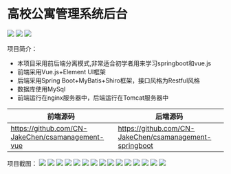 # 高校公寓管理系统后台

![](https://img.shields.io/badge/license-MIT-blue) ![](https://img.shields.io/badge/version-V1.0-green) ![](https://img.shields.io/badge/blog-jakechen.top-red)

项目简介：
- 本项目采用前后端分离模式,非常适合初学者用来学习springboot和vue.js
- 前端采用Vue.js+Element UI框架
- 后端采用Spring Boot+MyBatis+Shiro框架，接口风格为Restful风格
- 数据库使用MySql
- 前端运行在nginx服务器中，后端运行在Tomcat服务器中

|  前端源码   | 后端源码   |
| ------------ |  ------------ |
| https://github.com/CN-JakeChen/csamanagement-vue  | https://github.com/CN-JakeChen/csamanagement-springboot  |

项目截图：
![](https://jakechen.top/wp-content/uploads/2020/07/denglu.jpg)
![](https://jakechen.top/wp-content/uploads/2020/07/csa_zhuye.jpg)
![](https://jakechen.top/wp-content/uploads/2020/07/csa_shangchuan-2.jpg)
![](https://jakechen.top/wp-content/uploads/2020/07/csa_yonghu.jpg)
![](https://jakechen.top/wp-content/uploads/2020/07/csa_qinshi.jpg)
![](https://jakechen.top/wp-content/uploads/2020/07/csa_qinshi1.jpg)
![](https://jakechen.top/wp-content/uploads/2020/07/csa_qinshi2.jpg)
![](https://jakechen.top/wp-content/uploads/2020/07/csa_weishengjilu.jpg)
![](https://jakechen.top/wp-content/uploads/2020/07/csa_weishengguanli.jpg)
![](https://jakechen.top/wp-content/uploads/2020/07/csa_weishengguanli1.jpg)
![](https://jakechen.top/wp-content/uploads/2020/07/csa_wailairenyuan.jpg)
![](https://jakechen.top/wp-content/uploads/2020/07/csa_wailairenyuanguanli.jpg)
![](https://jakechen.top/wp-content/uploads/2020/07/csa_wailairenyuanguanli.jpg)
![](https://jakechen.top/wp-content/uploads/2020/07/csa_xueshenglifanxiao.jpg)
![](https://jakechen.top/wp-content/uploads/2020/07/csa_tongji.jpg)
